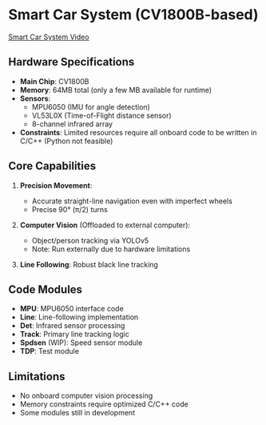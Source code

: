 
# Smart Car System (CV1800B-based)
[Smart Car System Video](https://www.bilibili.com/video/BV1sfVbzkEiZ/?spm_id_from=333.788.top_right_bar_window_history.content.click&vd_source=c5b468db8f118c8b57a0836611cf900f)
## Hardware Specifications
- **Main Chip**: CV1800B 
- **Memory**: 64MB total (only a few MB available for runtime)
- **Sensors**:
  - MPU6050 (IMU for angle detection)
  - VL53L0X (Time-of-Flight distance sensor)
  - 8-channel infrared array
- **Constraints**: Limited resources require all onboard code to be written in C/C++ (Python not feasible)

## Core Capabilities
1. **Precision Movement**:
   - Accurate straight-line navigation even with imperfect wheels
   - Precise 90° (π/2) turns

2. **Computer Vision** (Offloaded to external computer):
   - Object/person tracking via YOLOv5
   - Note: Run externally due to hardware limitations

3. **Line Following**: Robust black line tracking

## Code Modules
- **MPU**: MPU6050 interface code
- **Line**: Line-following implementation
- **Det**: Infrared sensor processing
- **Track**: Primary line tracking logic
- **Spdsen** (WIP): Speed sensor module
- **TDP**: Test module

## Limitations
- No onboard computer vision processing
- Memory constraints require optimized C/C++ code
- Some modules still in development



